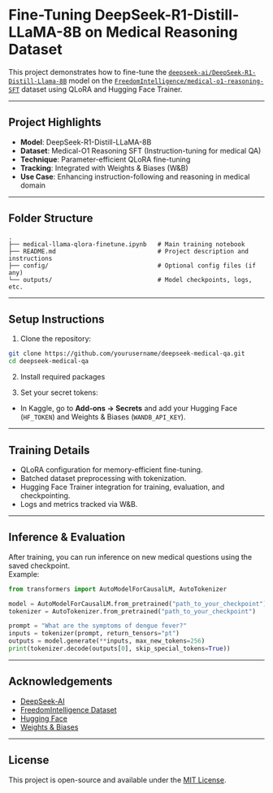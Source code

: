 # Fine-Tuning DeepSeek-R1-Distill-LLaMA-8B on Medical Reasoning Dataset

This project demonstrates how to fine-tune the [`deepseek-ai/DeepSeek-R1-Distill-Llama-8B`](https://huggingface.co/deepseek-ai/DeepSeek-R1-Distill-Llama-8B) model on the [`FreedomIntelligence/medical-o1-reasoning-SFT`](https://huggingface.co/datasets/FreedomIntelligence/medical-o1-reasoning-SFT) dataset using QLoRA and Hugging Face Trainer.

---

## Project Highlights

-  **Model**: DeepSeek-R1-Distill-LLaMA-8B
-  **Dataset**: Medical-O1 Reasoning SFT (Instruction-tuning for medical QA)
-  **Technique**: Parameter-efficient QLoRA fine-tuning
-  **Tracking**: Integrated with Weights & Biases (W&B)
-  **Use Case**: Enhancing instruction-following and reasoning in medical domain

---

## Folder Structure

```
.
├── medical-llama-qlora-finetune.ipynb   # Main training notebook
├── README.md                            # Project description and instructions
├── config/                              # Optional config files (if any)
└── outputs/                             # Model checkpoints, logs, etc.
```

---

## Setup Instructions

1. Clone the repository:
```bash
git clone https://github.com/yourusername/deepseek-medical-qa.git
cd deepseek-medical-qa
```

2. Install required packages

3. Set your secret tokens:
- In Kaggle, go to **Add-ons → Secrets** and add your Hugging Face (`HF_TOKEN`) and Weights & Biases (`WANDB_API_KEY`).

---

## Training Details

- QLoRA configuration for memory-efficient fine-tuning.
- Batched dataset preprocessing with tokenization.
- Hugging Face Trainer integration for training, evaluation, and checkpointing.
- Logs and metrics tracked via W&B.

---

## Inference & Evaluation

After training, you can run inference on new medical questions using the saved checkpoint.  
Example:
```python
from transformers import AutoModelForCausalLM, AutoTokenizer

model = AutoModelForCausalLM.from_pretrained("path_to_your_checkpoint")
tokenizer = AutoTokenizer.from_pretrained("path_to_your_checkpoint")

prompt = "What are the symptoms of dengue fever?"
inputs = tokenizer(prompt, return_tensors="pt")
outputs = model.generate(**inputs, max_new_tokens=256)
print(tokenizer.decode(outputs[0], skip_special_tokens=True))
```

---

## Acknowledgements

- [DeepSeek-AI](https://huggingface.co/deepseek-ai)
- [FreedomIntelligence Dataset](https://huggingface.co/datasets/FreedomIntelligence/medical-o1-reasoning-SFT)
- [Hugging Face](https://huggingface.co)
- [Weights & Biases](https://wandb.ai)

---

## License

This project is open-source and available under the [MIT License](LICENSE).
